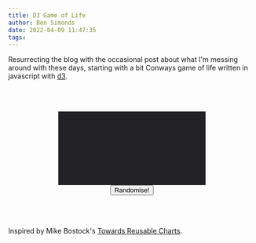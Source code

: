 ```yaml
---
title: D3 Game of Life
author: Ben Simonds
date: 2022-04-09 11:47:35
tags:
---
```


Resurrecting the blog with the occasional post about what I'm messing around with these days, starting with a bit Conways game of life written in javascript with [d3](https://d3js.org/).


<div style="text-align:center; padding: 50px 0px 50px 0px">
    <div id='lifeDiv' style="margin: auto;">
        <svg style="background-color: #222226;" id='lifeSvg'></svg>
    </div>
    <button class="button-primary" style="margin: auto;" id="randomise" type="button">Randomise!</button>
</div>
<script src="https://cdnjs.cloudflare.com/ajax/libs/d3/7.4.3/d3.js" integrity="sha512-eoH3qHpO0w6WxfCFAwXAKYOWdVUSbGwhMSdqEZKREs7eOzxjz+uu03fX0UbQh4CDyV+eZ3qG7oFXQLzcTVWqEg==" crossorigin="anonymous" referrerpolicy="no-referrer"></script>
<script src="{% asset_path 'life.js'%}">
</script>

Inspired by Mike Bostock's [Towards Reusable Charts](https://bost.ocks.org/mike/chart/).